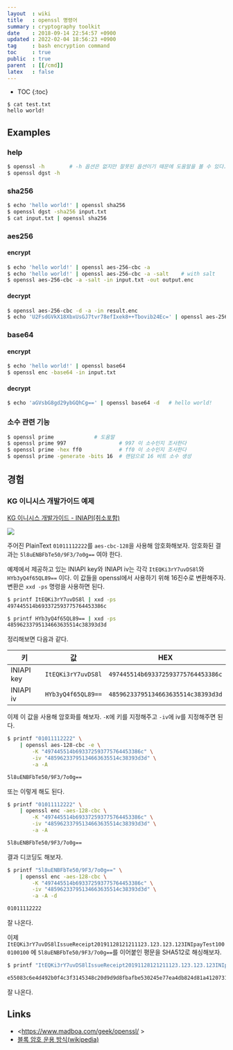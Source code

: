 ```yaml
---
layout  : wiki
title   : openssl 명령어
summary : cryptography toolkit
date    : 2018-09-14 22:54:57 +0900
updated : 2022-02-04 18:56:23 +0900
tag     : bash encryption command
toc     : true
public  : true
parent  : [[/cmd]]
latex   : false
---
```

* TOC
{:toc}

```sh
$ cat test.txt
hello world!
```

## Examples
### help
```sh
$ openssl -h        # -h 옵션은 없지만 잘못된 옵션이기 때문에 도움말을 볼 수 있다.
$ openssl dgst -h
```

### sha256
```sh
$ echo 'hello world!' | openssl sha256
$ openssl dgst -sha256 input.txt
$ cat input.txt | openssl sha256
```

### aes256
#### encrypt
```sh
$ echo 'hello world!' | openssl aes-256-cbc -a
$ echo 'hello world!' | openssl aes-256-cbc -a -salt    # with salt
$ openssl aes-256-cbc -a -salt -in input.txt -out output.enc
```

#### decrypt
```sh
$ openssl aes-256-cbc -d -a -in result.enc
$ echo 'U2FsdGVkX18XbxUsGJ7tvr78efIxek8++Tbovib24Ec=' | openssl aes-256-cbc -a -d   # hello world!
```

### base64
#### encrypt
```sh
$ echo 'hello world!' | openssl base64
$ openssl enc -base64 -in input.txt
```

#### decrypt
```sh
$ echo 'aGVsbG8gd29ybGQhCg==' | openssl base64 -d   # hello world!
```

### 소수 관련 기능
```sh
$ openssl prime             # 도움말
$ openssl prime 997                 # 997 이 소수인지 조사한다
$ openssl prime -hex ff0            # ff0 이 소수인지 조사한다
$ openssl prime -generate -bits 16  # 랜덤으로 16 비트 소수 생성
```

## 경험

### KG 이니시스 개발가이드 예제

[KG 이니시스 개발가이드 - INIAPI(취소포함)]( https://manual.inicis.com/iniapi/api-info.php#enc )


![]( ./kg-iniapi-aes-enc.jpg )

주어진 PlainText `01011112222`를 `aes-cbc-128`을 사용해 암호화해보자. 암호화된 결과는 `5l8uENBFbTe50/9F3/7o0g==` 여야 한다.

예제에서 제공하고 있는 INIAPI key와 INIAPI iv는 각각 `ItEQKi3rY7uvDS8l`와 `HYb3yQ4f65QL89==` 이다.
이 값들을 openssl에서 사용하기 위해 16진수로 변환해주자.
변환은 `xxd -ps` 명령을 사용하면 된다.

```sh
$ printf ItEQKi3rY7uvDS8l | xxd -ps
497445514b693372593775764453386c

$ printf HYb3yQ4f65QL89== | xxd -ps
48596233795134663635514c38393d3d
```

정리해보면 다음과 같다.

| 키         | 값                 | HEX                                |
|------------|--------------------|------------------------------------|
| INIAPI key | `ItEQKi3rY7uvDS8l` | `497445514b693372593775764453386c` |
| INIAPI iv  | `HYb3yQ4f65QL89==` | `48596233795134663635514c38393d3d` |

이제 이 값을 사용해 암호화를 해보자. `-K`에 키를 지정해주고 `-iv`에 iv를 지정해주면 된다.

```sh
$ printf "01011112222" \
    | openssl aes-128-cbc -e \
        -K "497445514b693372593775764453386c" \
        -iv "48596233795134663635514c38393d3d" \
        -a -A

5l8uENBFbTe50/9F3/7o0g==
```

또는 이렇게 해도 된다.

```sh
$ printf "01011112222" \
    | openssl enc -aes-128-cbc \
        -K "497445514b693372593775764453386c" \
        -iv "48596233795134663635514c38393d3d" \
        -a -A

5l8uENBFbTe50/9F3/7o0g==
```

결과 디코딩도 해보자.

```sh
$ printf "5l8uENBFbTe50/9F3/7o0g==" \
    | openssl enc -aes-128-cbc \
        -K "497445514b693372593775764453386c" \
        -iv "48596233795134663635514c38393d3d" \
        -a -A -d

01011112222
```

잘 나온다.

이제 `ItEQKi3rY7uvDS8lIssueReceipt20191128121211123.123.123.123INIpayTest1000100100` 에 `5l8uENBFbTe50/9F3/7o0g==`를 이어붙인 평문을 SHA512로 해싱해보자.

```sh
$ printf "ItEQKi3rY7uvDS8lIssueReceipt20191128121211123.123.123.123INIpayTest10001001005l8uENBFbTe50/9F3/7o0g==" | openssl sha512

e55083c6e4d492b0f4c3f3145348c20d9d9d8fbafbe530245e77ea4db824d81a412073195f86110224568c613efd146bada7755b2113fa94a82007ce1795e8c8
```

잘 나온다.

## Links
* <https://www.madboa.com/geek/openssl/ >
* [블록 암호 운용 방식(wikipedia)](https://ko.wikipedia.org/wiki/%EB%B8%94%EB%A1%9D_%EC%95%94%ED%98%B8_%EC%9A%B4%EC%9A%A9_%EB%B0%A9%EC%8B%9D )

